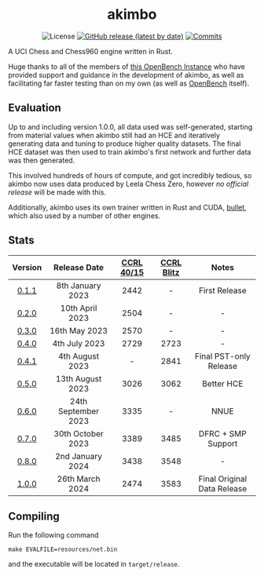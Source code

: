 <div align="center">

# akimbo

![License](https://img.shields.io/github/license/jw1912/akimbo?style=for-the-badge)
[![GitHub release (latest by date)](https://img.shields.io/github/v/release/jw1912/akimbo?style=for-the-badge)](https://github.com/jw1912/akimbo/releases/latest)
[![Commits](https://img.shields.io/github/commits-since/jw1912/akimbo/latest?style=for-the-badge)](https://github.com/jw1912/akimbo/commits/main)

</div>

A UCI Chess and Chess960 engine written in Rust.

Huge thanks to all of the members of [this OpenBench Instance](https://chess.swehosting.se/users/) who have provided support and guidance in the development
of akimbo, as well as facilitating far faster testing than on my own (as well as [OpenBench](https://github.com/AndyGrant/OpenBench) itself).

## Evaluation
Up to and including version 1.0.0, all data used was self-generated, starting from material values when akimbo still had an HCE and iteratively generating data and tuning to
produce higher quality datasets. The final HCE dataset was then used to train akimbo's first network and further data was then generated.

This involved hundreds of hours of compute, and got incredibly tedious, so akimbo now uses data produced by Leela Chess Zero, however *no official release* will be made with this.

Additionally, akimbo uses its own trainer written in Rust and CUDA, [bullet](https://github.com/jw1912/bullet), which also used by a number of other engines.

## Stats
<div align="center">

|                           Version                                |     Release Date     | [CCRL 40/15](https://www.computerchess.org.uk/ccrl/4040/) | [CCRL Blitz](http://ccrl.chessdom.com/ccrl/404/cgi/compare_engines.cgi?class=Single-CPU+engines&only_best_in_class=on&num_best_in_class=1&print=Rating+list&profile_step=50&profile_numbers=1&print=Results+table&print=LOS+table&table_size=100&ct_from_elo=0&ct_to_elo=10000&match_length=30&cross_tables_for_best_versions_only=1&sort_tables=by+rating&diag=0&reference_list=None&recalibrate=no) | Notes |
| :------------------------------------------------------------:|:-------------------:|:----:|:----:|:---------------------------:|
| [0.1.1](https://github.com/jw1912/akimbo/releases/tag/v0.1.1) |  8th   January 2023 | 2442 |  -   |       First Release         |
| [0.2.0](https://github.com/jw1912/akimbo/releases/tag/v0.2.0) | 10th     April 2023 | 2504 |  -   |             -               |
| [0.3.0](https://github.com/jw1912/akimbo/releases/tag/v0.3.0) | 16th       May 2023 | 2570 |  -   |             -               |
| [0.4.0](https://github.com/jw1912/akimbo/releases/tag/v0.4.0) |  4th      July 2023 | 2729 | 2723 |             -               |
| [0.4.1](https://github.com/jw1912/akimbo/releases/tag/v0.4.1) |  4th    August 2023 |  -   | 2841 |   Final PST-only Release    |
| [0.5.0](https://github.com/jw1912/akimbo/releases/tag/v0.5.0) | 13th    August 2023 | 3026 | 3062 |         Better HCE          |
| [0.6.0](https://github.com/jw1912/akimbo/releases/tag/v0.6.0) | 24th September 2023 | 3335 |  -   |           NNUE              |
| [0.7.0](https://github.com/jw1912/akimbo/releases/tag/v0.7.0) | 30th   October 2023 | 3389 | 3485 |     DFRC + SMP Support      |
| [0.8.0](https://github.com/jw1912/akimbo/releases/tag/v0.8.0) |  2nd   January 2024 | 3438 | 3548 |             -               |
| [1.0.0](https://github.com/jw1912/akimbo/releases/tag/v1.0.0) |  26th    March 2024 | 2474 | 3583 | Final Original Data Release |

</div>

## Compiling
Run the following command
```
make EVALFILE=resources/net.bin
```
and the executable will be located in `target/release`.
